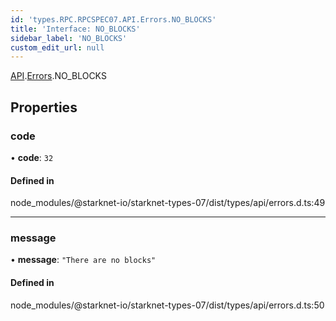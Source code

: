 ```yaml
---
id: 'types.RPC.RPCSPEC07.API.Errors.NO_BLOCKS'
title: 'Interface: NO_BLOCKS'
sidebar_label: 'NO_BLOCKS'
custom_edit_url: null
---
```


[API](../namespaces/types.RPC.RPCSPEC07.API.md).[Errors](../namespaces/types.RPC.RPCSPEC07.API.Errors.md).NO_BLOCKS

## Properties

### code

• **code**: `32`

#### Defined in

node_modules/@starknet-io/starknet-types-07/dist/types/api/errors.d.ts:49

---

### message

• **message**: `"There are no blocks"`

#### Defined in

node_modules/@starknet-io/starknet-types-07/dist/types/api/errors.d.ts:50
